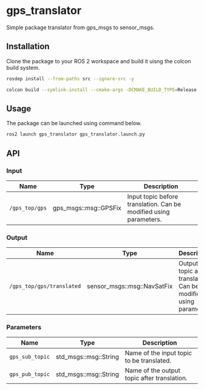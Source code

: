 # gps_translator
Simple package translator from gps_msgs to sensor_msgs.

## Installation
Clone the package to your ROS 2 workspace and build it uisng the colcon build system.
```bash
rosdep install --from-paths src --ignore-src -y

colcon build --symlink-install --cmake-args -DCMAKE_BUILD_TYPE=Release -DCMAKE_EXPORT_COMPILE_COMMANDS=On --packages-up-to gps_translator
```

## Usage
The package can be launched using command below.
```bash
ros2 launch gps_translator gps_translator.launch.py
```

## API

### Input

| Name         | Type                  | Description  |
| ------------ | --------------------- | ------------ |
| `/gps_top/gps` | gps_msgs::msg::GPSFix | Input topic before translation. Can be modified using parameters. |

### Output

| Name         | Type                  | Description  |
| ------------ | --------------------- | ------------ |
| `/gps_top/gps/translated` | sensor_msgs::msg::NavSatFix | Output topic after translation. Can be modified using parameters. |

### Parameters

| Name         | Type | Description  |
| ------------ | ---- | ------------ |
| `gps_sub_topic` | std_msgs::msg::String  | Name of the input topic to be translated. |
| `gps_pub_topic` | std_msgs::msg::String  | Name of the output topic after translation. |
